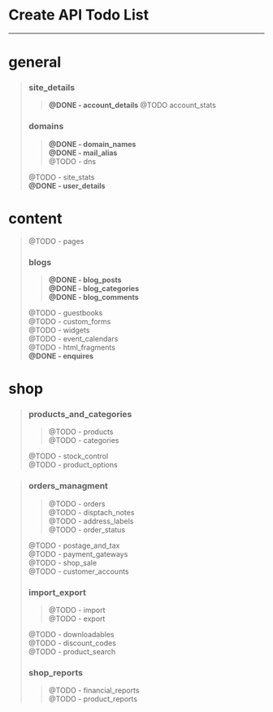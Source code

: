 # Create API Todo List
------------------------

general
=======

> ### site_details  
>
> > **@DONE - account_details**
> > @TODO		account_stats
>
>
> ### domains  
> 
> > **@DONE - domain_names**  
> > **@DONE - mail_alias**  
> > @TODO   - dns  
>
> @TODO	- site_stats  
> **@DONE - user_details**

content
=======

> @TODO	- pages  
> 
> ### blogs  
> 
> > __@DONE		- blog_posts__  
> > __@DONE		- blog_categories__  
> > __@DONE		- blog_comments__  
>
> @TODO	- guestbooks  
> @TODO	- custom_forms  
> @TODO	- widgets  
> @TODO	- event_calendars  
> @TODO	- html_fragments  
> __@DONE	- enquires__  

shop
====

> ### products_and_categories  
>
> > @TODO		- products  
> > @TODO		- categories  
>
> @TODO	- stock_control  
> @TODO	- product_options  

> ### orders_managment  
>
> > @TODO		- orders  
> > @TODO		- disptach_notes   
> > @TODO		- address_labels  
> > @TODO		- order_status  
>
> @TODO	- postage_and_tax  
> @TODO	- payment_gateways  
> @TODO	- shop_sale  
> @TODO	- customer_accounts  
>
> ### import_export  
>
> > @TODO		- import  
> > @TODO		- export  
>
> @TODO	- downloadables  
> @TODO	- discount_codes  
> @TODO	- product_search  
>
> ### shop_reports  
> > @TODO		- financial_reports  
> > @TODO		- product_reports  
>